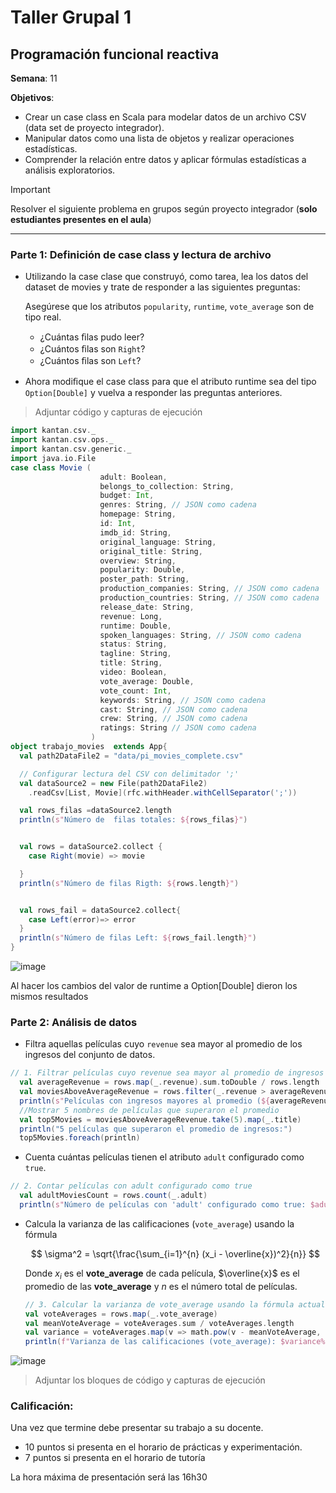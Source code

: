 # Taller Grupal  1
## Programación funcional reactiva

**Semana**: 11

**Objetivos**:

- Crear un case class en Scala para modelar datos de un archivo CSV (data set de proyecto integrador).
- Manipular datos como una lista de objetos y realizar operaciones estadísticas.
- Comprender la relación entre datos y aplicar fórmulas estadísticas a análisis exploratorios.

> [!IMPORTANT]
> Resolver el siguiente problema en grupos según proyecto integrador (**solo estudiantes presentes en el aula**)

***



### Parte 1: Definición de case class y lectura de archivo

- Utilizando la case clase que construyó, como tarea, lea los datos del dataset de movies y trate de responder a las siguientes preguntas:

  Asegúrese que los atributos `popularity`, `runtime`, `vote_average` son de tipo real.

  - ¿Cuántas ﬁlas pudo leer?
  - ¿Cuántos ﬁlas son `Right`?
  - ¿Cuántos ﬁlas son `Left`?

- Ahora modiﬁque el case class para que el atributo runtime sea del tipo
`Option[Double]` y vuelva a responder las preguntas anteriores.


> Adjuntar código y capturas de ejecución
```scala
import kantan.csv._
import kantan.csv.ops._
import kantan.csv.generic._
import java.io.File
case class Movie (
                    adult: Boolean,
                    belongs_to_collection: String,
                    budget: Int,
                    genres: String, // JSON como cadena
                    homepage: String,
                    id: Int,
                    imdb_id: String,
                    original_language: String,
                    original_title: String,
                    overview: String,
                    popularity: Double,
                    poster_path: String,
                    production_companies: String, // JSON como cadena
                    production_countries: String, // JSON como cadena
                    release_date: String,
                    revenue: Long,
                    runtime: Double,
                    spoken_languages: String, // JSON como cadena
                    status: String,
                    tagline: String,
                    title: String,
                    video: Boolean,
                    vote_average: Double,
                    vote_count: Int,
                    keywords: String, // JSON como cadena
                    cast: String, // JSON como cadena
                    crew: String, // JSON como cadena
                    ratings: String // JSON como cadena
                  )
object trabajo_movies  extends App{
  val path2DataFile2 = "data/pi_movies_complete.csv"

  // Configurar lectura del CSV con delimitador ';'
  val dataSource2 = new File(path2DataFile2)
    .readCsv[List, Movie](rfc.withHeader.withCellSeparator(';'))

  val rows_filas =dataSource2.length
  println(s"Número de  filas totales: ${rows_filas}")


  val rows = dataSource2.collect {
    case Right(movie) => movie

  }
  println(s"Número de filas Rigth: ${rows.length}")


  val rows_fail = dataSource2.collect{
    case Left(error)=> error
  }
  println(s"Número de filas Left: ${rows_fail.length}")
}
```
![image](https://github.com/user-attachments/assets/ab7b2824-267e-4163-90fc-463e93f140f4)

Al hacer los cambios del valor de runtime a Option[Double] dieron los mismos resultados
### Parte 2: Análisis de datos

- Filtra aquellas películas cuyo `revenue` sea mayor al promedio de los ingresos del conjunto de datos.
```scala
// 1. Filtrar películas cuyo revenue sea mayor al promedio de ingresos
  val averageRevenue = rows.map(_.revenue).sum.toDouble / rows.length
  val moviesAboveAverageRevenue = rows.filter(_.revenue > averageRevenue)
  println(s"Películas con ingresos mayores al promedio (${averageRevenue}): ${moviesAboveAverageRevenue.length}")
  //Mostrar 5 nombres de películas que superaron el promedio
  val top5Movies = moviesAboveAverageRevenue.take(5).map(_.title)
  println("5 películas que superaron el promedio de ingresos:")
  top5Movies.foreach(println)
```
- Cuenta cuántas películas tienen el atributo `adult` configurado como `true`.
```scala
// 2. Contar películas con adult configurado como true
  val adultMoviesCount = rows.count(_.adult)
  println(s"Número de películas con 'adult' configurado como true: $adultMoviesCount")
```

- Calcula la varianza de las calificaciones (`vote_average`) usando la fórmula

  $$
  \sigma^2 = \sqrt{\frac{\sum_{i=1}^{n} (x_i - \overline{x})^2}{n}}
  $$

  Donde $x_i$ es el **vote_average** de cada película, $\overline{x}$ es el promedio de las **vote_average** y $n$ es el número total de películas.
  ```scala
  // 3. Calcular la varianza de vote_average usando la fórmula actualizada
  val voteAverages = rows.map(_.vote_average)
  val meanVoteAverage = voteAverages.sum / voteAverages.length
  val variance = voteAverages.map(v => math.pow(v - meanVoteAverage, 2)).sum / (voteAverages.length - 1)
  println(f"Varianza de las calificaciones (vote_average): $variance%.2f")
![image](https://github.com/user-attachments/assets/e3e0bb12-c520-4a0a-8fc2-66a81781d445)
> Adjuntar los bloques de código y capturas de ejecución

### Calificación:

Una vez que termine debe presentar su trabajo a su docente.

- 10 puntos si presenta en el horario de prácticas y experimentación.
- 7 puntos si presenta en el horario de tutoría

La hora máxima de presentación será las 16h30
